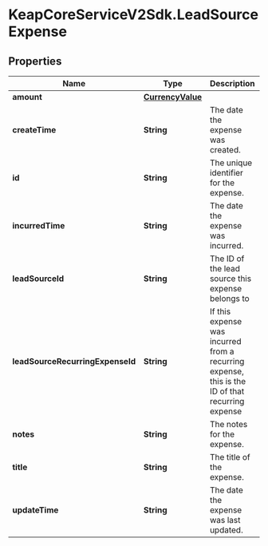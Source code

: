 # KeapCoreServiceV2Sdk.LeadSourceExpense

## Properties

Name | Type | Description | Notes
------------ | ------------- | ------------- | -------------
**amount** | [**CurrencyValue**](CurrencyValue.md) |  | [optional] 
**createTime** | **String** | The date the expense was created. | [optional] 
**id** | **String** | The unique identifier for the expense. | [optional] 
**incurredTime** | **String** | The date the expense was incurred. | [optional] 
**leadSourceId** | **String** | The ID of the lead source this expense belongs to | [optional] 
**leadSourceRecurringExpenseId** | **String** | If this expense was incurred from a recurring expense, this is the ID of that recurring expense | [optional] 
**notes** | **String** | The notes for the expense. | [optional] 
**title** | **String** | The title of the expense. | [optional] 
**updateTime** | **String** | The date the expense was last updated. | [optional] 


